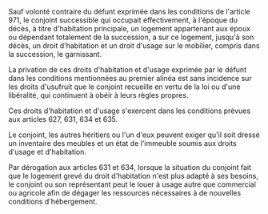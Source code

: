 Sauf volonté contraire du défunt exprimée dans les conditions de l'article 971, le conjoint successible qui occupait effectivement, à l'époque du décès, à titre d'habitation principale, un logement appartenant aux époux ou dépendant totalement de la succession, a sur ce logement, jusqu'à son décès, un droit d'habitation et un droit d'usage sur le mobilier, compris dans la succession, le garnissant.

La privation de ces droits d'habitation et d'usage exprimée par le défunt dans les conditions mentionnées au premier alinéa est sans incidence sur les droits d'usufruit que le conjoint recueille en vertu de la loi ou d'une libéralité, qui continuent à obéir à leurs règles propres.

Ces droits d'habitation et d'usage s'exercent dans les conditions prévues aux articles 627, 631, 634 et 635.

Le conjoint, les autres héritiers ou l'un d'eux peuvent exiger qu'il soit dressé un inventaire des meubles et un état de l'immeuble soumis aux droits d'usage et d'habitation.

Par dérogation aux articles 631 et 634, lorsque la situation du conjoint fait que le logement grevé du droit d'habitation n'est plus adapté à ses besoins, le conjoint ou son représentant peut le louer à usage autre que commercial ou agricole afin de dégager les ressources nécessaires à de nouvelles conditions d'hébergement.

